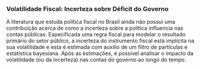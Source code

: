### Volatilidade Fiscal: Incerteza sobre Déficit do Governo

A literatura que estuda política fiscal no Brasil ainda não possui uma contribuição acerca de como a incerteza sobre a política influencia nas contas públicas. Especificada uma regra fiscal para modelar o resultado primário do setor público, a incerteza do instrumento fiscal está implícita na sua volatilidade e esta é estimada com auxílio de um filtro de partículas e estatística bayesiana. Após as estimações, é possível analisar o impacto da volatilidade (ou da incerteza) nas contas do governo ao longo do tempo.
